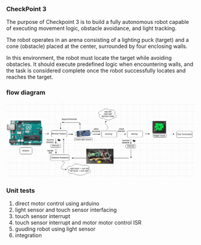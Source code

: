 ### CheckPoint 3
The purpose of Checkpoint 3 is to build a fully autonomous robot capable of executing movement logic, obstacle avoidance, and light tracking.

The robot operates in an arena consisting of a lighting puck (target) and a cone (obstacle) placed at the center, surrounded by four enclosing walls.

In this environment, the robot must locate the target while avoiding obstacles. It should execute predefined logic when encountering walls, and the task is considered complete once the robot successfully locates and reaches the target.


### flow diagram
![ROS Flow](./flow_diagram.png)

### Unit tests
1. direct motor control using arduino
2. light sensor and touch sensor interfacing
3. touch sensor interrupt
4. touch sensor interrupt and motor motor control ISR
5. guuding robot using light sensor
6. integration
